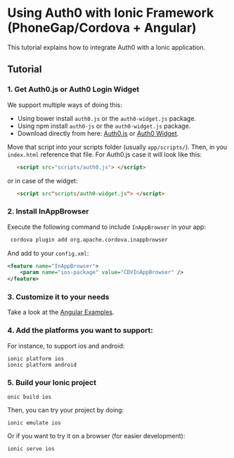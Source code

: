# Using Auth0 with Ionic Framework (PhoneGap/Cordova + Angular)

This tutorial explains how to integrate Auth0 with a Ionic application. 

## Tutorial

### 1. Get Auth0.js or Auth0 Login Widget

We support multiple ways of doing this:

 * Using bower install `auth0.js` or the `auth0-widget.js` package.
 * Using npm install `auth0-js` or the `auth0-widget.js` package.
 * Download directly from here: [Auth0.js](@@auth0js_url@@) or [Auth0 Widget](@@widget_url@@).

Move that script into your scripts folder (usually `app/scripts/`). Then, in you `index.html` reference that file. For Auth0.js case it will look like this:

   ```html
      <script src="scripts/auth0.js"> </script>
   ```

   or in case of the widget:

   ```html
      <script src"scripts/auth0-widget.js"> </script>
   ```

### 2. Install InAppBrowser

Execute the following command to include `InAppBrowser` in your app:

```sh
 cordova plugin add org.apache.cordova.inappbrowser
```

And add to your `config.xml`:

```xml
<feature name="InAppBrowser">
    <param name="ios-package" value="CDVInAppBrowser" />
</feature>
```

### 3. Customize it to your needs

Take a look at the [Angular Examples](https://github.com/auth0/auth0-angular/tree/master/examples).


### 4. Add the platforms you want to support:

For instance, to support ios and android:

```
ionic platform ios
ionic platform android
```

### 5. Build your Ionic project

```
onic build ios
```

Then, you can try your project by doing:

```
ionic emulate ios
```

Or if you want to try it on a browser (for easier development):

```
ionic serve ios
```


